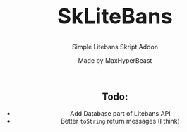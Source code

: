 <!DOCTYPE html>
<html lang="en">
<head>
    <meta charset="UTF-8">
    <meta name="viewport" content="width=device-width, initial-scale=1.0">
    <style>
        body{
            text-align: center;
        }
        h1{
            font-size: 48;
        }
    </style>
</head>
<body>
    <h1>SkLiteBans</h1>
    <p>Simple Litebans Skript Addon</p>
    <p>Made by MaxHyperBeast</p>
    <br>
    <h2>Todo:</h2>
    <ul>
        <li>Add Database part of Litebans API</li>
        <li>Better <code>toString</code> return messages (I think)</li>
    </ul>
</body>
</html>

